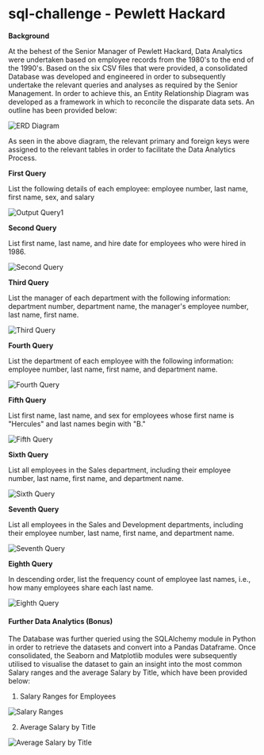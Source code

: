 # sql-challenge - Pewlett Hackard 

**Background**

At the behest of the Senior Manager of Pewlett Hackard, Data Analytics were undertaken based on employee records from the 1980's to the end of the 1990's. Based on the six CSV files that were provided, a consolidated Database was developed and engineered in order to subsequently undertake the relevant queries and analyses as required by the Senior Management. In order to achieve this, an Entity Relationship Diagram was developed as a framework in which to reconcile the disparate data sets. An outline has been provided below:

![ERD Diagram](https://raw.githubusercontent.com/skumble27/sql-challenge/main/EmployeeSQL/Images/Database_Structuring.png)  

As seen in the above diagram, the relevant primary and foreign keys were assigned to the relevant tables in order to facilitate the Data Analytics Process. 



**First Query**

List the following details of each employee: employee number, last name, first name, sex, and salary

![Output Query1](https://raw.githubusercontent.com/skumble27/sql-challenge/main/EmployeeSQL/Images/Query%201%20-%20Employee%20Salary.png)



**Second Query**

List first name, last name, and hire date for employees who were hired in 1986.

![Second Query](https://raw.githubusercontent.com/skumble27/sql-challenge/main/EmployeeSQL/Images/Query%202%20-%20Employee%20hiredate%20from%201986.png)

**Third Query** 

List the manager of each department with the following information: department number, department name, the manager's employee number, last name, first name.

![Third Query](https://raw.githubusercontent.com/skumble27/sql-challenge/main/EmployeeSQL/Images/Query%203%20-%20Managers.png)



**Fourth Query** 

List the department of each employee with the following information: employee number, last name, first name, and department name.

![Fourth Query](https://raw.githubusercontent.com/skumble27/sql-challenge/main/EmployeeSQL/Images/Query%204%20-%20Employee%20department.png)



**Fifth Query**

List first name, last name, and sex for employees whose first name is "Hercules" and last names begin with "B."

![Fifth Query](https://raw.githubusercontent.com/skumble27/sql-challenge/main/EmployeeSQL/Images/Query%205%20-%20firstname_hercules_last_name_with_B.png)





**Sixth Query**

List all employees in the Sales department, including their employee number, last name, first name, and department name.

![Sixth Query](https://raw.githubusercontent.com/skumble27/sql-challenge/main/EmployeeSQL/Images/Query%206%20-%20Sales%20department%20employees.png)



**Seventh Query**

List all employees in the Sales and Development departments, including their employee number, last name, first name, and department name.

![Seventh Query](https://raw.githubusercontent.com/skumble27/sql-challenge/main/EmployeeSQL/Images/Query%207%20-%20Employees%20in%20Sales%20and%20Developmeny.png)



**Eighth Query**

In descending order, list the frequency count of employee last names, i.e., how many employees share each last name.

![Eighth Query](https://raw.githubusercontent.com/skumble27/sql-challenge/main/EmployeeSQL/Images/Query%208%20-%20lastname_count.png)



#### Further Data Analytics (Bonus)

The Database was further queried using the SQLAlchemy module in Python in order to retrieve the datasets and convert into a Pandas Dataframe. Once consolidated, the Seaborn and Matplotlib modules were subsequently utilised to visualise the dataset to gain an insight into the most common Salary ranges and the average Salary by Title, which have been provided below:



1. Salary Ranges for Employees

![Salary Ranges](https://raw.githubusercontent.com/skumble27/sql-challenge/main/EmployeeSQL/Images/salary_range_count.png)

2. Average Salary by Title

![Average Salary by Title](https://raw.githubusercontent.com/skumble27/sql-challenge/main/EmployeeSQL/Images/average_salary_by_title.png)